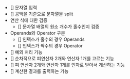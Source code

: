 
- [] 문자열 입력
- [] 공백을 기준으로 문자열을 split
- 연산 식에 대한 검증
	- [] 문자열 배열의 원소 개수가 홀수인지 검증
- Operands와 Operator 구분
	- [] 인덱스가 홀수의 경우 Operands
	- [] 인덱스가 짝수의 경우 Operator
- [] 예외 처리 기능
- [] 순차적으로 피연산자 2개와 연산자 1개를 고르는 기능
- [] 피 연산자 2개와 연산자 1개를 인자로 받아서 계산하는 기능
- [] 계산한 결과를 출력하는 기능
